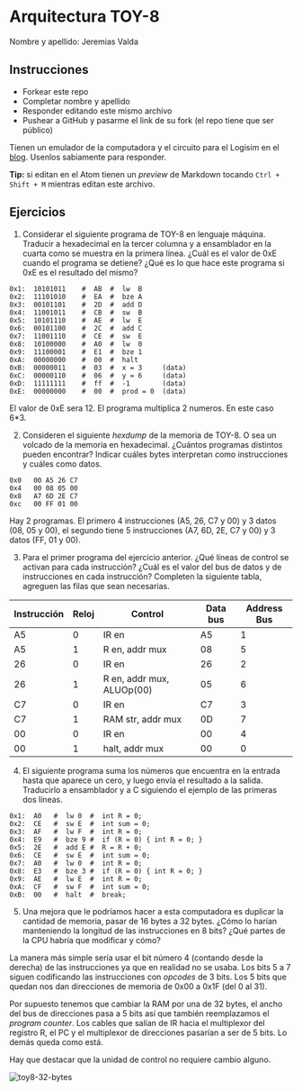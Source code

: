 # Arquitectura TOY-8

Nombre y apellido: Jeremias Valda

## Instrucciones

- Forkear este repo
- Completar nombre y apellido
- Responder editando este mismo archivo
- Pushear a GitHub y pasarme el link de su fork (el repo tiene que ser público)


Tienen un emulador de la computadora y el circuito para el Logisim en el [blog](https://la35.net/orga/emulador.html). Usenlos sabiamente para responder.

**Tip:** si editan en el Atom tienen un _preview_ de Markdown tocando `Ctrl + Shift + M` mientras editan este archivo.
## Ejercicios

1. Considerar el siguiente programa de TOY-8 en lenguaje máquina. Traducir a hexadecimal en la tercer columna y a ensamblador en la cuarta como se muestra en la primera línea. ¿Cuál es el valor de 0xE cuando el programa se detiene? ¿Qué es lo que hace este programa si 0xE es el resultado del mismo?

```
0x1:  10101011    #  AB  #  lw  B
0x2:  11101010    #  EA  #  bze A
0x3:  00101101    #  2D  #  add D
0x4:  11001011    #  CB  #  sw  B
0x5:  10101110    #  AE  #  lw  E
0x6:  00101100    #  2C  #  add C
0x7:  11001110    #  CE  #  sw  E
0x8:  10100000    #  A0  #  lw  0
0x9:  11100001    #  E1  #  bze 1
0xA:  00000000    #  00  #  halt
0xB:  00000011    #  03  #  x = 3     (data)
0xC:  00000110    #  06  #  y = 6     (data)
0xD:  11111111    #  ff  #  -1        (data)
0xE:  00000000    #  00  #  prod = 0  (data)
```

El valor de 0xE sera 12. El programa multiplica 2 numeros. En este caso 6*3.

2. Consideren el siguiente _hexdump_ de la memoria de TOY-8. O sea un volcado de la memoria en hexadecimal. ¿Cuántos programas distintos pueden encontrar? Indicar cuáles bytes interpretan como instrucciones y cuáles como datos.

```
0x0   00 A5 26 C7
0x4   00 08 05 00
0x8   A7 6D 2E C7
0xc   00 FF 01 00
```

Hay 2 programas. El primero 4 instrucciones (A5, 26, C7 y 00) y 3 datos (08, 05 y 00), el segundo tiene 5 instrucciones (A7, 6D, 2E, C7 y 00) y 3 datos (FF, 01 y 00).

3. Para el primer programa del ejercicio anterior. ¿Qué líneas de control se activan para cada instrucción? ¿Cuál es el valor del bus de datos y de instrucciones en cada instrucción? Completen la siguiente tabla, agreguen las filas que sean necesarias.

|Instrucción|Reloj|Control|Data bus|Address Bus|
|---|---|-------------------------|---|---|
|A5 |0  |IR en                    |A5 |1  |
|A5 |1  |R en, addr mux           |08 |5  |
|26 |0  |IR en                    |26 |2  |
|26 |1  |R en, addr mux, ALUOp(00)|05 |6  |
|C7 |0  |IR en                    |C7 |3  |
|C7 |1  |RAM str, addr mux        |0D |7  |
|00 |0  |IR en                    |00 |4  |
|00 |1  |halt, addr mux           |00 |0  |

4. El siguiente programa suma los números que encuentra en la entrada hasta que aparece un cero, y luego envía el resultado a la salida. Traducirlo a ensamblador y a C siguiendo el ejemplo de las primeras dos líneas.

```
0x1:  A0   #  lw 0  #  int R = 0;
0x2:  CE   #  sw E  #  int sum = 0;
0x3:  AF   #  lw F  #  int R = 0;
0x4:  E9   #  bze 9 #  if (R = 0) { int R = 0; }
0x5:  2E   #  add E #  R = R + 0;  
0x6:  CE   #  sw E  #  int sum = 0;
0x7:  A0   #  lw 0  #  int R = 0;
0x8:  E3   #  bze 3 #  if (R = 0) { int R = 0; }
0x9:  AE   #  lw E  #  int R = 0;
0xA:  CF   #  sw F  #  int sum = 0;
0xB:  00   #  halt  #  break;
```

5. Una mejora que le podríamos hacer a esta computadora es duplicar la cantidad de memoria, pasar de 16 bytes a 32 bytes. ¿Cómo lo harían manteniendo la longitud de las instrucciones en 8 bits? ¿Qué partes de la CPU habría que modificar y cómo?

La manera más simple sería usar el bit número 4 (contando desde la derecha) de las instrucciones ya que en realidad no se usaba. Los bits 5 a 7 siguen codificando las instrucciones con _opcodes_ de 3 bits. Los 5 bits que quedan nos dan direcciones de memoria de 0x00 a 0x1F (del 0 al 31).

Por supuesto tenemos que cambiar la RAM por una de 32 bytes, el ancho del bus de direcciones pasa a 5 bits así que también reemplazamos el _program counter_. Los cables que salían de IR hacia el multiplexor del registro R, el PC y el multiplexor de direcciones pasarían a ser de 5 bits. Lo demás queda como está.

Hay que destacar que la unidad de control no requiere cambio alguno.

![toy8-32-bytes](img/toy8-32-bytes.png)
